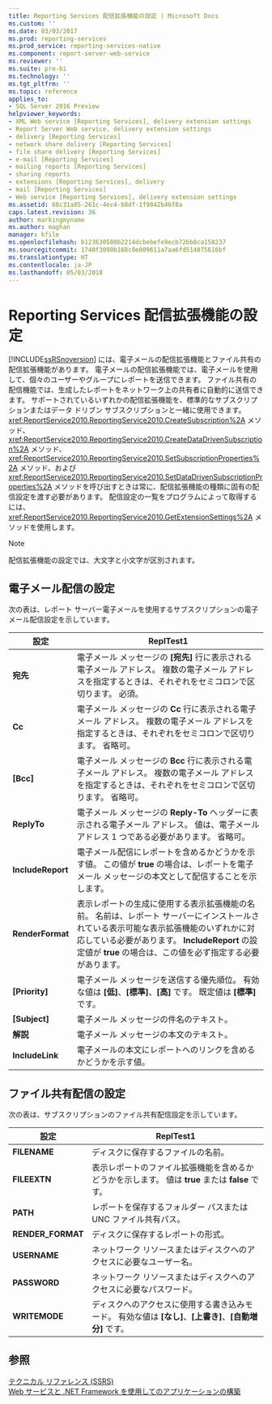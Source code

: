 ```yaml
---
title: Reporting Services 配信拡張機能の設定 | Microsoft Docs
ms.custom: ''
ms.date: 03/03/2017
ms.prod: reporting-services
ms.prod_service: reporting-services-native
ms.component: report-server-web-service
ms.reviewer: ''
ms.suite: pro-bi
ms.technology: ''
ms.tgt_pltfrm: ''
ms.topic: reference
applies_to:
- SQL Server 2016 Preview
helpviewer_keywords:
- XML Web service [Reporting Services], delivery extension settings
- Report Server Web service, delivery extension settings
- delivery [Reporting Services]
- network share delivery [Reporting Services]
- file share delivery [Reporting Services]
- e-mail [Reporting Services]
- mailing reports [Reporting Services]
- sharing reports
- extensions [Reporting Services], delivery
- mail [Reporting Services]
- Web service [Reporting Services], delivery extension settings
ms.assetid: 68c31a85-261c-4ec4-b8df-1f9842b46f8a
caps.latest.revision: 36
author: markingmyname
ms.author: maghan
manager: kfile
ms.openlocfilehash: b123630580b2214dcbebefe9ecb72bb8ca158237
ms.sourcegitcommit: 1740f3090b168c0e809611a7aa6fd514075616bf
ms.translationtype: HT
ms.contentlocale: ja-JP
ms.lasthandoff: 05/03/2018
---
```

# <a name="reporting-services-delivery-extension-settings"></a>Reporting Services 配信拡張機能の設定
  [!INCLUDE[ssRSnoversion](../../../includes/ssrsnoversion-md.md)] には、電子メールの配信拡張機能とファイル共有の配信拡張機能があります。 電子メールの配信拡張機能では、電子メールを使用して、個々のユーザーやグループにレポートを送信できます。 ファイル共有の配信機能では、生成したレポートをネットワーク上の共有者に自動的に送信できます。 サポートされているいずれかの配信拡張機能を、標準的なサブスクリプションまたはデータ ドリブン サブスクリプションと一緒に使用できます。 <xref:ReportService2010.ReportingService2010.CreateSubscription%2A> メソッド、<xref:ReportService2010.ReportingService2010.CreateDataDrivenSubscription%2A> メソッド、<xref:ReportService2010.ReportingService2010.SetSubscriptionProperties%2A> メソッド、および <xref:ReportService2010.ReportingService2010.SetDataDrivenSubscriptionProperties%2A> メソッドを呼び出すときは常に、配信拡張機能の種類に固有の配信設定を渡す必要があります。 配信設定の一覧をプログラムによって取得するには、<xref:ReportService2010.ReportingService2010.GetExtensionSettings%2A> メソッドを使用します。  
  
> [!NOTE]  
>  配信拡張機能の設定では、大文字と小文字が区別されます。  
  
## <a name="e-mail-delivery-settings"></a>電子メール配信の設定  
 次の表は、レポート サーバー電子メールを使用するサブスクリプションの電子メール配信設定を示しています。  
  
|設定|ReplTest1|  
|-------------|-----------|  
|**宛先**|電子メール メッセージの **[宛先]** 行に表示される電子メール アドレス。 複数の電子メール アドレスを指定するときは、それぞれをセミコロンで区切ります。 必須。|  
|**Cc**|電子メール メッセージの **Cc** 行に表示される電子メール アドレス。 複数の電子メール アドレスを指定するときは、それぞれをセミコロンで区切ります。 省略可。|  
|**[Bcc]**|電子メール メッセージの **Bcc** 行に表示される電子メール アドレス。 複数の電子メール アドレスを指定するときは、それぞれをセミコロンで区切ります。 省略可。|  
|**ReplyTo**|電子メール メッセージの **Reply-To** ヘッダーに表示される電子メール アドレス。 値は、電子メール アドレス 1 つである必要があります。 省略可。|  
|**IncludeReport**|電子メール配信にレポートを含めるかどうかを示す値。 この値が **true** の場合は、レポートを電子メール メッセージの本文として配信することを示します。|  
|**RenderFormat**|表示レポートの生成に使用する表示拡張機能の名前。 名前は、レポート サーバーにインストールされている表示可能な表示拡張機能のいずれかに対応している必要があります。 **IncludeReport** の設定値が **true** の場合は、この値を必ず指定する必要があります。|  
|**[Priority]**|電子メール メッセージを送信する優先順位。 有効な値は **[低]**、**[標準]**、**[高]** です。 既定値は **[標準]** です。|  
|**[Subject]**|電子メール メッセージの件名のテキスト。|  
|**解説**|電子メール メッセージの本文のテキスト。|  
|**IncludeLink**|電子メールの本文にレポートへのリンクを含めるかどうかを示す値。|  
  
## <a name="file-share-delivery-settings"></a>ファイル共有配信の設定  
 次の表は、サブスクリプションのファイル共有配信設定を示しています。  
  
|設定|ReplTest1|  
|-------------|-----------|  
|**FILENAME**|ディスクに保存するファイルの名前。|  
|**FILEEXTN**|表示レポートのファイル拡張機能を含めるかどうかを示します。 値は **true** または **false** です。|  
|**PATH**|レポートを保存するフォルダー パスまたは UNC ファイル共有パス。|  
|**RENDER_FORMAT**|ディスクに保存するレポートの形式。|  
|**USERNAME**|ネットワーク リソースまたはディスクへのアクセスに必要なユーザー名。|  
|**PASSWORD**|ネットワーク リソースまたはディスクへのアクセスに必要なパスワード。|  
|**WRITEMODE**|ディスクへのアクセスに使用する書き込みモード。 有効な値は **[なし]**、**[上書き]**、**[自動増分]** です。|  
  
## <a name="see-also"></a>参照  
 [テクニカル リファレンス (SSRS)](../../../reporting-services/technical-reference-ssrs.md)   
 [Web サービスと .NET Framework を使用してのアプリケーションの構築](../../../reporting-services/report-server-web-service/net-framework/building-applications-using-the-web-service-and-the-net-framework.md)  
  
  
